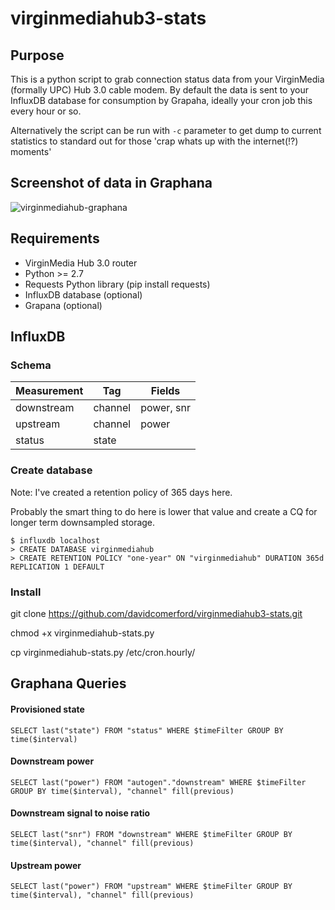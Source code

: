 # virginmediahub3-stats

## Purpose 
This is a python script to grab connection status data from your VirginMedia (formally UPC) Hub 3.0 cable modem.
By default the data is sent to your InfluxDB database for consumption by Grapaha, ideally your cron job this every hour or so.

Alternatively the script can be run with `-c` parameter to get dump to current statistics to standard out for those 'crap whats up with the internet(!?) moments'

## Screenshot of data in Graphana
![virginmediahub-graphana](https://cloud.githubusercontent.com/assets/20387602/22714796/05e19cca-ed86-11e6-9827-f831f19fc727.png)

## Requirements
* VirginMedia Hub 3.0 router
* Python >= 2.7
* Requests Python library (pip install requests)
* InfluxDB database (optional)
* Grapana (optional)


## InfluxDB 
### Schema
  
| Measurement   | Tag           | Fields     |
| ------------- | ------------- | ------------- |
| downstream    | channel       | power, snr |
| upstream      | channel       | power      |
| status        | state         |            |

### Create database
Note: I've created a retention policy of 365 days here.

Probably the smart thing to do here is lower that value and create a CQ for longer term downsampled storage. 
```
$ influxdb localhost
> CREATE DATABASE virginmediahub
> CREATE RETENTION POLICY "one-year" ON "virginmediahub" DURATION 365d REPLICATION 1 DEFAULT
```

### Install
git clone https://github.com/davidcomerford/virginmediahub3-stats.git

chmod +x virginmediahub-stats.py

cp virginmediahub-stats.py /etc/cron.hourly/

## Graphana Queries
#### Provisioned state
```
SELECT last("state") FROM "status" WHERE $timeFilter GROUP BY time($interval)
```

#### Downstream power 
```
SELECT last("power") FROM "autogen"."downstream" WHERE $timeFilter GROUP BY time($interval), "channel" fill(previous)
```
#### Downstream signal to noise ratio
```
SELECT last("snr") FROM "downstream" WHERE $timeFilter GROUP BY time($interval), "channel" fill(previous)
```
#### Upstream power
```
SELECT last("power") FROM "upstream" WHERE $timeFilter GROUP BY time($interval), "channel" fill(previous)
```
